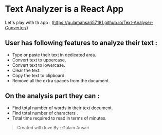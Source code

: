 # Text Analyzer is a React App

Let's play with th app : (https://gulamansari57181.github.io/Text-Analyser-Converter/)

## User has following features to analyze their text :
- Type or paste their text in dedicated area.
- Convert text to uppercase.
- Convert text to lowercase.
- Clear the text.
- Copy the text to clipboard.
- Remove all the extra spaces from the document.

## On the analysis part they can :
- Find total number of words in their text document.
- Find total number of characters .
- Total time required to read in terms of minutes.

> Created with love By : Gulam Ansari
 

 
 



